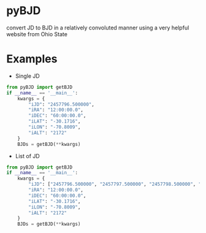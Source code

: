 # pyBJD
convert JD to BJD in a relatively convoluted manner using a very helpful website from Ohio State

# Examples

- Single JD
```python
from pyBJD import getBJD
if __name__ == '__main__':
	kwargs = {
    	"iJD": "2457796.500000",
    	"iRA": "12:00:00.0",
    	"iDEC": "60:00:00.0",
    	"iLAT": "-30.1716", 
    	"iLON": "-70.8009", 
    	"iALT": "2172"
   	}
	BJDs = getBJD(**kwargs)
```
- List of JD
```python
from pyBJD import getBJD
if __name__ == '__main__':
	kwargs = {
    	"iJD": ["2457796.500000", "2457797.500000", "2457798.500000", "2457799.500000"],
    	"iRA": "12:00:00.0",
    	"iDEC": "60:00:00.0",
    	"iLAT": "-30.1716", 
    	"iLON": "-70.8009", 
    	"iALT": "2172"
   	}
	BJDs = getBJD(**kwargs)
```
